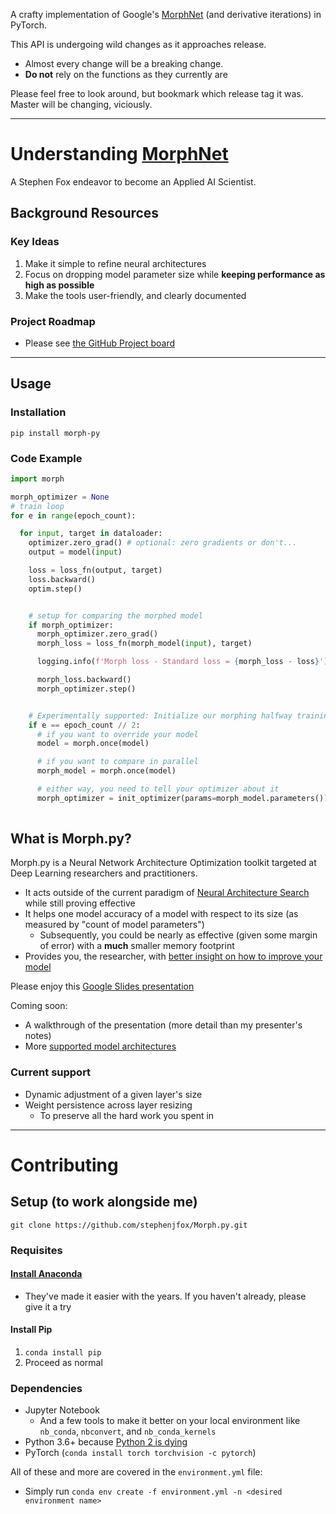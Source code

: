 A crafty implementation of Google's [MorphNet](https://arxiv.org/abs/1711.06798) (and derivative iterations) in PyTorch.

This API is undergoing wild changes as it approaches release.
* Almost every change will be a breaking change.
* __Do not__ rely on the functions as they currently are

Please feel free to look around, but bookmark which release tag it was. Master will be changing, viciously.


---

# Understanding [MorphNet](https://arxiv.org/abs/1711.06798)

A Stephen Fox endeavor to become an Applied AI Scientist.

## Background Resources

### Key Ideas

1. Make it simple to refine neural architectures
2. Focus on dropping model parameter size while __keeping performance as high as possible__
3. Make the tools user-friendly, and clearly documented

### Project Roadmap

- Please see [the GitHub Project board](https://github.com/stephenjfox/Morph.py/projects/1)

---

## Usage

### Installation

`pip install morph-py`

### Code Example

```python
import morph

morph_optimizer = None
# train loop
for e in range(epoch_count):

  for input, target in dataloader:
    optimizer.zero_grad() # optional: zero gradients or don't...
    output = model(input)

    loss = loss_fn(output, target)
    loss.backward()
    optim.step()


    # setup for comparing the morphed model
    if morph_optimizer:
      morph_optimizer.zero_grad()
      morph_loss = loss_fn(morph_model(input), target)

      logging.info(f'Morph loss - Standard loss = {morph_loss - loss}')

      morph_loss.backward()
      morph_optimizer.step()


    # Experimentally supported: Initialize our morphing halfway training
    if e == epoch_count // 2:
      # if you want to override your model
      model = morph.once(model)

      # if you want to compare in parallel
      morph_model = morph.once(model)

      # either way, you need to tell your optimizer about it
      morph_optimizer = init_optimizer(params=morph_model.parameters())
      
```

## What is Morph.py?

Morph.py is a Neural Network Architecture Optimization toolkit targeted at Deep Learning researchers
  and practitioners.
* It acts outside of the current paradigm of [Neural Architecture Search](https://github.com/D-X-Y/awesome-NAS)
  while still proving effective
* It helps one model accuracy of a model with respect to its size (as measured by "count of model parameters")
  * Subsequently, you could be nearly as effective (given some margin of error) with a __much__ smaller
    memory footprint
* Provides you, the researcher, with [better insight on how to improve your model](https://github.com/stephenjfox/Morph.py/projects/3)

Please enjoy this [Google Slides presentation](https://goo.gl/ZzZrng)

Coming soon:
* A walkthrough of the presentation (more detail than my presenter's notes)
* More [supported model architectures](https://github.com/stephenjfox/Morph.py/projects/2)


### Current support

* Dynamic adjustment of a given layer's size
* Weight persistence across layer resizing
  * To preserve all the hard work you spent in

---

# Contributing

## Setup (to work alongside me)

`git clone https://github.com/stephenjfox/Morph.py.git`

### Requisites

#### [Install Anaconda](https://www.anaconda.com/download/)
* They've made it easier with the years. If you haven't already, please give it a try

#### Install Pip

1. `conda install pip`
2. Proceed as normal

### Dependencies

- Jupyter Notebook
  * And a few tools to make it better on your local environment like `nb_conda`, `nbconvert`, and `nb_conda_kernels`
- Python 3.6+ because [Python 2 is dying](https://pythonclock.org/)
- PyTorch (`conda install torch torchvision -c pytorch`)

All of these and more are covered in the `environment.yml` file:
+ Simply run `conda env create -f environment.yml -n <desired environment name>`